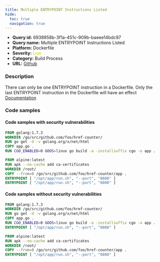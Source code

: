 ```yaml
---
title: Multiple ENTRYPOINT Instructions Listed
hide:
  toc: true
  navigation: true
---
```


<style>
  .highlight .hll {
    background-color: #ff171742;
  }
  .md-content {
    max-width: 1100px;
    margin: 0 auto;
  }
</style>

-   **Query id:** 6938958b-3f1a-451c-909b-baeee14bdc97
-   **Query name:** Multiple ENTRYPOINT Instructions Listed
-   **Platform:** Dockerfile
-   **Severity:** <span style="color:#CC0">Low</span>
-   **Category:** Build Process
-   **URL:** [Github](https://github.com/Checkmarx/kics/tree/master/assets/queries/dockerfile/multiple_entrypoint_instructions_listed)

### Description
There can only be one ENTRYPOINT instruction in a Dockerfile. Only the last ENTRYPOINT instruction in the Dockerfile will have an effect<br>
[Documentation](https://docs.docker.com/engine/reference/builder/#entrypoint)

### Code samples
#### Code samples with security vulnerabilities
```dockerfile title="Positive test num. 1 - dockerfile file" hl_lines="11"
FROM golang:1.7.3
WORKDIR /go/src/github.com/foo/href-counter/
RUN go get -d -v golang.org/x/net/html  
COPY app.go .
RUN CGO_ENABLED=0 GOOS=linux go build -a -installsuffix cgo -o app .

FROM alpine:latest  
RUN apk --no-cache add ca-certificates
WORKDIR /root/
COPY --from=0 /go/src/github.com/foo/href-counter/app .
ENTRYPOINT [ "/opt/app/run.sh", "--port", "8080" ]
ENTRYPOINT [ "/opt/app/run.sh", "--port", "8000" ]

```


#### Code samples without security vulnerabilities
```dockerfile title="Negative test num. 1 - dockerfile file"
FROM golang:1.7.3
WORKDIR /go/src/github.com/foo/href-counter/
RUN go get -d -v golang.org/x/net/html  
COPY app.go .
RUN CGO_ENABLED=0 GOOS=linux go build -a -installsuffix cgo -o app .
ENTRYPOINT [ "/opt/app/run.sh", "--port", "8080" ]

FROM alpine:latest  
RUN apk --no-cache add ca-certificates
WORKDIR /root/
COPY --from=0 /go/src/github.com/foo/href-counter/app .
ENTRYPOINT [ "/opt/app/run.sh", "--port", "8080" ]
```
